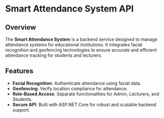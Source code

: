 # Smart Attendance System API  

## Overview  
The **Smart Attendance System** is a backend service designed to manage attendance systems for educational institutions. It integrates facial recognition and geofencing technologies to ensure accurate and efficient attendance tracking for students and lecturers.  

## Features  
- **Facial Recognition**: Authenticate attendance using facial data.  
- **Geofencing**: Verify location compliance for attendance.  
- **Role-Based Access**: Separate functionalities for Admin, Lecturers, and Students.
- **Secure API**: Built with ASP.NET Core for robust and scalable backend support.